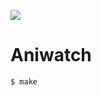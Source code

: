 ![](https://github.com/supercaracal/aniwatch/workflows/Test/badge.svg?branch=master)

# Aniwatch

```
$ make
```
